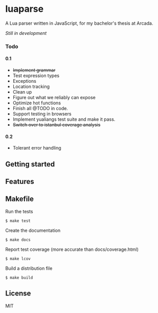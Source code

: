 # luaparse

A Lua parser written in JavaScript, for my bachelor's thesis at Arcada.

*Still in development*

### Todo

#### 0.1

- <del>Implement grammar</del>
- Test expression types
- Exceptions
- Location tracking
- Clean up
- Figure out what we reliably can expose
- Optimize hot functions
- Finish all @TODO in code.
- Support testing in browsers
- Implement yualiangs test suite and make it pass.
- <del>Switch over to istanbul coverage analysis</del>

#### 0.2

- Tolerant error handling

## Getting started

## Features

## Makefile

Run the tests

    $ make test

Create the documentation

    $ make docs

Report test coverage (more accurate than docs/coverage.html)

    $ make lcov

Build a distribution file

    $ make build

## License

MIT
